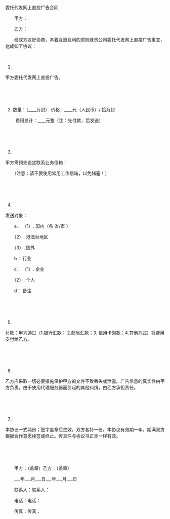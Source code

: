 



委托代发网上直投广告合同



 

　　甲方：

　　乙方：　　

　　经双方友好协商，本着互惠互利的原则就贵公司委托代发网上直投广告事宜，达成如下协议：

　　

1. 
甲方委托代发网上直投广告。

　　

　　

2. 数量：（____万封）
价格：____元（人民币）/ 拾万封

　　 费用总计：____元整（注：先付款，后发送）

　　

　　

3. 
甲方需预先设定联系业务信箱：

　　（注意：请不要使用常用工作信箱，以免堵塞！）

　　

　　

4. 
发送对象：

　　a： （1）. 国内（各 省/市 ）

　　（2）. 港澳台地区

　　（3）. 国外

　　b： 行业

　　c： （1）. 企业

　　（2）. 个人

　　d： 备注

　　

　　

5. 
付款：甲方通过（1.银行汇款； 2.邮局汇款；3. 信用卡划款；4.其他方式）将费用支付给乙方。

　　

　　

6. 
乙方应采取一切必要措施保护甲方的文件不致丢失或泄露。广告信息的真实性由甲方负责，由于使用代理服务器而引起的其他纠纷，由乙方承担责任。

　　

　　

7. 
本协议一式两份；签字盖章后生效。双方各持一份。本协议有效期一年。期满双方根据合作意愿续签或终止。传真件与协议书正本一样有效。　　

　　

　　

　　甲方：（盖章）乙方：（盖章）

　　___年___月___日___年___月___日

　　联系人：联系人：

　　电话：电话：

　　传真：传真：